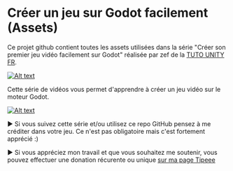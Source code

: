 # Créer un jeu sur Godot facilement (Assets)
Ce projet github contient toutes les assets utilisées dans la série "Créer son premier jeu vidéo facilement sur Godot" réalisée par zef de la [TUTO UNITY FR](https://www.youtube.com/c/tutounityfr).

[![Alt text](https://www.tutounity.fr/upload/github/godot/assets/godot1.jpg)](https://www.youtube.com/watch?v=0-oeMuZLgK0)

Cette série de vidéos vous permet d'apprendre à créer un jeu vidéo sur le moteur Godot.

[![Alt text](https://www.tutounity.fr/img/soutenir/tipeee-small.png)](https://fr.tipeee.com/tuto-unity-fr)

► Si vous suivez cette série et/ou utilisez ce repo GitHub pensez à me créditer dans votre jeu. Ce n'est pas obligatoire mais c'est fortement apprécié :)

► Si vous appréciez mon travail et que vous souhaitez me soutenir, vous pouvez effectuer une donation récurente ou unique [sur ma page Tipeee](https://fr.tipeee.com/tuto-unity-fr)
